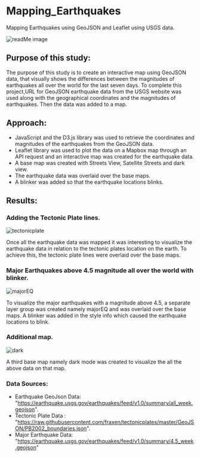 # Mapping_Earthquakes

Mapping Earthquakes using GeoJSON and Leaflet using USGS data.

![readMe image](Earthquake_Challenge/Images/readMe.png)

## Purpose of this study:

The purpose of this study is to create an interactive map using GeoJSON data, that visually shows the differences between the magnitudes of earthquakes all over the world for the last seven days. To complete this project,URL for GeoJSON earthquake data from the USGS website was used along with the geographical coordinates and the magnitudes of earthquakes. Then the data was added to a map.

## Approach:

* JavaScript and the D3.js library was used to retrieve the coordinates and magnitudes of the earthquakes from the GeoJSON data.  
* Leaflet library was used to plot the data on a Mapbox map through an API request and an interactive map was created for the earthquake data.  
* A base map was created with Streets View, Satellite Streets and dark view.  
* The earthquake data was overlaid over the base maps.  
* A blinker was added so that the earthquake locations blinks.

## Results:

### Adding the Tectonic Plate lines.

![tectonicplate]()

Once all the earthquake data was mapped it was interesting to visualize the earthquake data in relation to the tectonic plates location on the earth. To achieve this, the tectonic plate lines were overlaid over the base maps.

### Major Earthquakes above 4.5 magnitude all over the world with blinker.

![majorEQ]()

To visualize the major earthquakes with a magnitude above 4.5, a separate layer group was created namely majorEQ and was overlaid over the base maps. A blinker was added in the style info which caused the earthquake locations to blink.

### Additional map.

![dark]()

A third base map namely dark mode was created to visualize the all the above data on that map.

### Data Sources:

* Earthquake GeoJson Data: "https://earthquake.usgs.gov/earthquakes/feed/v1.0/summary/all_week.geojson". 
* Tectonic Plate Data : "https://raw.githubusercontent.com/fraxen/tectonicplates/master/GeoJSON/PB2002_boundaries.json". 
* Major Earthquake Data: "https://earthquake.usgs.gov/earthquakes/feed/v1.0/summary/4.5_week.geojson"


